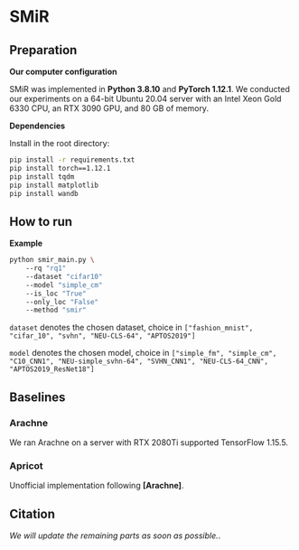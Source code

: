 # SMiR
## Preparation

**Our computer configuration**

SMiR was implemented in **Python 3.8.10** and **PyTorch 1.12.1**. We conducted our experiments on a 64-bit Ubuntu 20.04 server with an Intel Xeon Gold 6330 CPU, an RTX 3090 GPU, and 80 GB of memory. 

**Dependencies**

Install in the root directory:

```bash
pip install -r requirements.txt
pip install torch==1.12.1
pip install tqdm
pip install matplotlib
pip install wandb
```



##  How to run



__Example__

```bash
python smir_main.py \ 
	--rq "rq1"
    --dataset "cifar10" 
    --model "simple_cm"
    --is_loc "True"
    --only_loc "False"
    --method "smir"
```

`dataset` denotes the chosen dataset, choice in `["fashion_mnist", "cifar_10", "svhn", "NEU-CLS-64", "APTOS2019"]`

`model` denotes the chosen model, choice in `["simple_fm", "simple_cm", "C10_CNN1", "NEU-simple_svhn-64", "SVHN_CNN1", "NEU-CLS-64_CNN", "APTOS2019_ResNet18"]`



## Baselines
### Arachne
We ran Arachne on a server with RTX 2080Ti supported TensorFlow 1.15.5.

### Apricot

Unofficial implementation following **[Arachne]**.



## Citation



*We will update the remaining parts as soon as possible.*.
